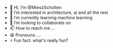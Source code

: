 - 👋 Hi, I’m @MieszScholten
- 👀 I’m interested in architecture, ai and all the rest
- 🌱 I’m currently learning machine learning
- 💞️ I’m looking to collaborate on 
- 📫 How to reach me ...
- 😄 Pronouns: ...
- ⚡ Fun fact: what's really fun?

<!---
MieszScholten/MieszScholten is a ✨ special ✨ repository because its `README.md` (this file) appears on your GitHub profile.
You can click the Preview link to take a look at your changes.
--->
